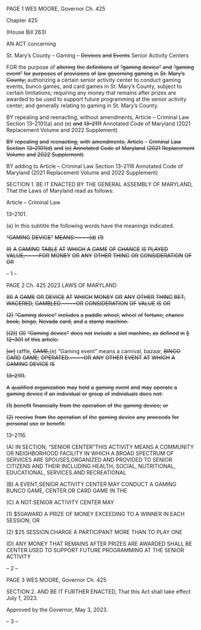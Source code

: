 PAGE 1
WES MOORE, Governor Ch. 425

Chapter 425

(House Bill 263)

AN ACT concerning

St. Mary’s County – Gaming – ~~Devices~~ ~~and~~ ~~Events~~ Senior Activity Centers

FOR the purpose of ~~altering~~ ~~the~~ ~~definitions~~ ~~of~~ ~~“gaming~~ ~~device”~~ ~~and~~ ~~“gaming~~ ~~event”~~ ~~for~~
~~purposes~~ ~~of~~ ~~provisions~~ ~~of~~ ~~law~~ ~~governing~~ ~~gaming~~ ~~in~~ ~~St.~~ ~~Mary’s~~ ~~County;~~ authorizing a
certain senior activity center to conduct gaming events, bunco games, and card
games in St. Mary’s County, subject to certain limitations; requiring any money that
remains after prizes are awarded to be used to support future programming at the
senior activity center; and generally relating to gaming in St. Mary’s County.

BY repealing and reenacting, without amendments,
Article – Criminal Law
Section 13–2101(a) and (e) ~~and~~ ~~13–2111~~
Annotated Code of Maryland
(2021 Replacement Volume and 2022 Supplement)

~~BY~~ ~~repealing~~ ~~and~~ ~~reenacting,~~ ~~with~~ ~~amendments,~~
~~Article~~ ~~–~~ ~~Criminal~~ ~~Law~~
~~Section~~ ~~13–2101(d)~~ ~~and~~ ~~(e)~~
~~Annotated~~ ~~Code~~ ~~of~~ ~~Maryland~~
~~(2021~~ ~~Replacement~~ ~~Volume~~ ~~and~~ ~~2022~~ ~~Supplement)~~

BY adding to
Article – Criminal Law
Section 13–2116
Annotated Code of Maryland
(2021 Replacement Volume and 2022 Supplement)

SECTION 1. BE IT ENACTED BY THE GENERAL ASSEMBLY OF MARYLAND,
That the Laws of Maryland read as follows:

Article – Criminal Law

13–2101.

(a) In this subtitle the following words have the meanings indicated.

~~“GAMING~~ ~~DEVICE”~~ ~~MEANS:~~~~(d)~~ ~~(1)~~

~~(I)~~ ~~A~~ ~~GAMING~~ ~~TABLE~~ ~~AT~~ ~~WHICH~~ ~~A~~ ~~GAME~~ ~~OF~~ ~~CHANCE~~ ~~IS~~ ~~PLAYED~~
~~VALUE;~~~~FOR~~ ~~MONEY~~ ~~OR~~ ~~ANY~~ ~~OTHER~~ ~~THING~~ ~~OR~~ ~~CONSIDERATION~~ ~~OF~~ ~~OR~~

– 1 –

PAGE 2
Ch. 425 2023 LAWS OF MARYLAND

~~(II)~~ ~~A~~ ~~GAME~~ ~~OR~~ ~~DEVICE~~ ~~AT~~ ~~WHICH~~ ~~MONEY~~ ~~OR~~ ~~ANY~~ ~~OTHER~~ ~~THING~~
~~BET,~~ ~~WAGERED,~~ ~~GAMBLED.~~~~OR~~ ~~CONSIDERATION~~ ~~OF~~ ~~VALUE~~ ~~IS~~ ~~OR~~

~~(2)~~ ~~“Gaming~~ ~~device”~~ ~~includes~~ ~~a~~ ~~paddle~~ ~~wheel,~~ ~~wheel~~ ~~of~~ ~~fortune,~~ ~~chance~~ ~~book,~~
~~bingo,~~ ~~Nevada~~ ~~card,~~ ~~and~~ ~~a~~ ~~stamp~~ ~~machine.~~

~~[(2)]~~ ~~(3)~~ ~~“Gaming~~ ~~device”~~ ~~does~~ ~~not~~ ~~include~~ ~~a~~ ~~slot~~ ~~machine,~~ ~~as~~ ~~defined~~ ~~in~~ ~~§~~
~~12–301~~ ~~of~~ ~~this~~ ~~article.~~

~~[or]~~ raffle, ~~GAME,~~(e) “Gaming event” means a carnival, bazaar, ~~BINGO~~ ~~CARD~~
~~GAME,~~ ~~OPERATED.~~~~OR~~ ~~ANY~~ ~~OTHER~~ ~~EVENT~~ ~~AT~~ ~~WHICH~~ ~~A~~ ~~GAMING~~ ~~DEVICE~~ ~~IS~~

~~13–2111.~~

~~A~~ ~~qualified~~ ~~organization~~ ~~may~~ ~~hold~~ ~~a~~ ~~gaming~~ ~~event~~ ~~and~~ ~~may~~ ~~operate~~ ~~a~~ ~~gaming~~ ~~device~~
~~if~~ ~~an~~ ~~individual~~ ~~or~~ ~~group~~ ~~of~~ ~~individuals~~ ~~does~~ ~~not:~~

~~(1)~~ ~~benefit~~ ~~financially~~ ~~from~~ ~~the~~ ~~operation~~ ~~of~~ ~~the~~ ~~gaming~~ ~~device;~~ ~~or~~

~~(2)~~ ~~receive~~ ~~from~~ ~~the~~ ~~operation~~ ~~of~~ ~~the~~ ~~gaming~~ ~~device~~ ~~any~~ ~~proceeds~~ ~~for~~
~~personal~~ ~~use~~ ~~or~~ ~~benefit.~~

13–2116.

(A) IN SECTION, “SENIOR CENTER”THIS ACTIVITY MEANS A COMMUNITY OR
NEIGHBORHOOD FACILITY IN WHICH A BROAD SPECTRUM OF SERVICES ARE
SPOUSES,ORGANIZED AND PROVIDED TO SENIOR CITIZENS AND THEIR INCLUDING
HEALTH, SOCIAL, NUTRITIONAL, EDUCATIONAL, SERVICES.AND RECREATIONAL

(B) A EVENT,SENIOR ACTIVITY CENTER MAY CONDUCT A GAMING BUNCO
GAME, CENTER.OR CARD GAME IN THE

(C) A NOT:SENIOR ACTIVITY CENTER MAY

(1) $50AWARD A PRIZE OF MONEY EXCEEDING TO A WINNER IN EACH
SESSION; OR

(2) $25 SESSION.CHARGE A PARTICIPANT MORE THAN TO PLAY ONE

(D) ANY MONEY THAT REMAINS AFTER PRIZES ARE AWARDED SHALL BE
CENTER.USED TO SUPPORT FUTURE PROGRAMMING AT THE SENIOR ACTIVITY

– 2 –

PAGE 3
WES MOORE, Governor Ch. 425

SECTION 2. AND BE IT FURTHER ENACTED, That this Act shall take effect July
1, 2023.

Approved by the Governor, May 3, 2023.

– 3 –